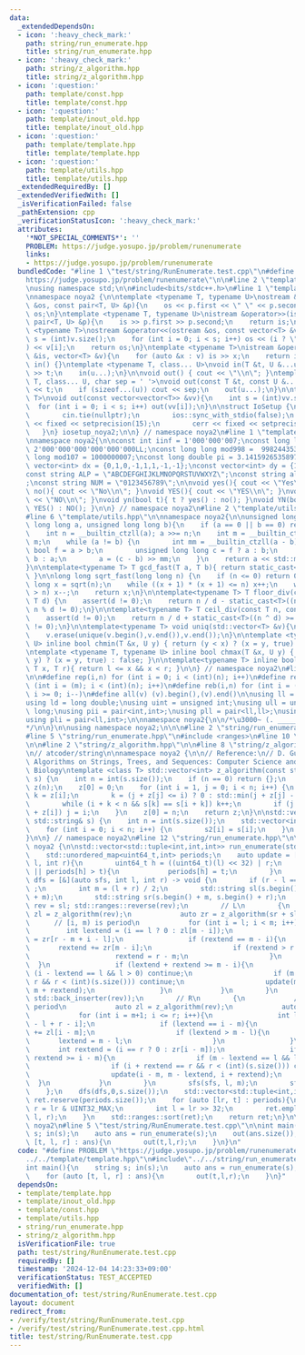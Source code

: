 ```yaml
---
data:
  _extendedDependsOn:
  - icon: ':heavy_check_mark:'
    path: string/run_enumerate.hpp
    title: string/run_enumerate.hpp
  - icon: ':heavy_check_mark:'
    path: string/z_algorithm.hpp
    title: string/z_algorithm.hpp
  - icon: ':question:'
    path: template/const.hpp
    title: template/const.hpp
  - icon: ':question:'
    path: template/inout_old.hpp
    title: template/inout_old.hpp
  - icon: ':question:'
    path: template/template.hpp
    title: template/template.hpp
  - icon: ':question:'
    path: template/utils.hpp
    title: template/utils.hpp
  _extendedRequiredBy: []
  _extendedVerifiedWith: []
  _isVerificationFailed: false
  _pathExtension: cpp
  _verificationStatusIcon: ':heavy_check_mark:'
  attributes:
    '*NOT_SPECIAL_COMMENTS*': ''
    PROBLEM: https://judge.yosupo.jp/problem/runenumerate
    links:
    - https://judge.yosupo.jp/problem/runenumerate
  bundledCode: "#line 1 \"test/string/RunEnumerate.test.cpp\"\n#define PROBLEM \"\
    https://judge.yosupo.jp/problem/runenumerate\"\n\n#line 2 \"template/template.hpp\"\
    \nusing namespace std;\n\n#include<bits/stdc++.h>\n#line 1 \"template/inout_old.hpp\"\
    \nnamespace noya2 {\n\ntemplate <typename T, typename U>\nostream &operator<<(ostream\
    \ &os, const pair<T, U> &p){\n    os << p.first << \" \" << p.second;\n    return\
    \ os;\n}\ntemplate <typename T, typename U>\nistream &operator>>(istream &is,\
    \ pair<T, U> &p){\n    is >> p.first >> p.second;\n    return is;\n}\n\ntemplate\
    \ <typename T>\nostream &operator<<(ostream &os, const vector<T> &v){\n    int\
    \ s = (int)v.size();\n    for (int i = 0; i < s; i++) os << (i ? \" \" : \"\"\
    ) << v[i];\n    return os;\n}\ntemplate <typename T>\nistream &operator>>(istream\
    \ &is, vector<T> &v){\n    for (auto &x : v) is >> x;\n    return is;\n}\n\nvoid\
    \ in() {}\ntemplate <typename T, class... U>\nvoid in(T &t, U &...u){\n    cin\
    \ >> t;\n    in(u...);\n}\n\nvoid out() { cout << \"\\n\"; }\ntemplate <typename\
    \ T, class... U, char sep = ' '>\nvoid out(const T &t, const U &...u){\n    cout\
    \ << t;\n    if (sizeof...(u)) cout << sep;\n    out(u...);\n}\n\ntemplate<typename\
    \ T>\nvoid out(const vector<vector<T>> &vv){\n    int s = (int)vv.size();\n  \
    \  for (int i = 0; i < s; i++) out(vv[i]);\n}\n\nstruct IoSetup {\n    IoSetup(){\n\
    \        cin.tie(nullptr);\n        ios::sync_with_stdio(false);\n        cout\
    \ << fixed << setprecision(15);\n        cerr << fixed << setprecision(7);\n \
    \   }\n} iosetup_noya2;\n\n} // namespace noya2\n#line 1 \"template/const.hpp\"\
    \nnamespace noya2{\n\nconst int iinf = 1'000'000'007;\nconst long long linf =\
    \ 2'000'000'000'000'000'000LL;\nconst long long mod998 =  998244353;\nconst long\
    \ long mod107 = 1000000007;\nconst long double pi = 3.14159265358979323;\nconst\
    \ vector<int> dx = {0,1,0,-1,1,1,-1,-1};\nconst vector<int> dy = {1,0,-1,0,1,-1,-1,1};\n\
    const string ALP = \"ABCDEFGHIJKLMNOPQRSTUVWXYZ\";\nconst string alp = \"abcdefghijklmnopqrstuvwxyz\"\
    ;\nconst string NUM = \"0123456789\";\n\nvoid yes(){ cout << \"Yes\\n\"; }\nvoid\
    \ no(){ cout << \"No\\n\"; }\nvoid YES(){ cout << \"YES\\n\"; }\nvoid NO(){ cout\
    \ << \"NO\\n\"; }\nvoid yn(bool t){ t ? yes() : no(); }\nvoid YN(bool t){ t ?\
    \ YES() : NO(); }\n\n} // namespace noya2\n#line 2 \"template/utils.hpp\"\n\n\
    #line 6 \"template/utils.hpp\"\n\nnamespace noya2{\n\nunsigned long long inner_binary_gcd(unsigned\
    \ long long a, unsigned long long b){\n    if (a == 0 || b == 0) return a + b;\n\
    \    int n = __builtin_ctzll(a); a >>= n;\n    int m = __builtin_ctzll(b); b >>=\
    \ m;\n    while (a != b) {\n        int mm = __builtin_ctzll(a - b);\n       \
    \ bool f = a > b;\n        unsigned long long c = f ? a : b;\n        b = f ?\
    \ b : a;\n        a = (c - b) >> mm;\n    }\n    return a << std::min(n, m);\n\
    }\n\ntemplate<typename T> T gcd_fast(T a, T b){ return static_cast<T>(inner_binary_gcd(std::abs(a),std::abs(b)));\
    \ }\n\nlong long sqrt_fast(long long n) {\n    if (n <= 0) return 0;\n    long\
    \ long x = sqrt(n);\n    while ((x + 1) * (x + 1) <= n) x++;\n    while (x * x\
    \ > n) x--;\n    return x;\n}\n\ntemplate<typename T> T floor_div(const T n, const\
    \ T d) {\n    assert(d != 0);\n    return n / d - static_cast<T>((n ^ d) < 0 &&\
    \ n % d != 0);\n}\n\ntemplate<typename T> T ceil_div(const T n, const T d) {\n\
    \    assert(d != 0);\n    return n / d + static_cast<T>((n ^ d) >= 0 && n % d\
    \ != 0);\n}\n\ntemplate<typename T> void uniq(std::vector<T> &v){\n    std::sort(v.begin(),v.end());\n\
    \    v.erase(unique(v.begin(),v.end()),v.end());\n}\n\ntemplate <typename T, typename\
    \ U> inline bool chmin(T &x, U y) { return (y < x) ? (x = y, true) : false; }\n\
    \ntemplate <typename T, typename U> inline bool chmax(T &x, U y) { return (x <\
    \ y) ? (x = y, true) : false; }\n\ntemplate<typename T> inline bool range(T l,\
    \ T x, T r){ return l <= x && x < r; }\n\n} // namespace noya2\n#line 8 \"template/template.hpp\"\
    \n\n#define rep(i,n) for (int i = 0; i < (int)(n); i++)\n#define repp(i,m,n) for\
    \ (int i = (m); i < (int)(n); i++)\n#define reb(i,n) for (int i = (int)(n-1);\
    \ i >= 0; i--)\n#define all(v) (v).begin(),(v).end()\n\nusing ll = long long;\n\
    using ld = long double;\nusing uint = unsigned int;\nusing ull = unsigned long\
    \ long;\nusing pii = pair<int,int>;\nusing pll = pair<ll,ll>;\nusing pil = pair<int,ll>;\n\
    using pli = pair<ll,int>;\n\nnamespace noya2{\n\n/*\u3000~ (. _________ . /)\u3000\
    */\n\n}\n\nusing namespace noya2;\n\n\n#line 2 \"string/run_enumerate.hpp\"\n\n\
    #line 5 \"string/run_enumerate.hpp\"\n#include <ranges>\n#line 10 \"string/run_enumerate.hpp\"\
    \n\n#line 2 \"string/z_algorithm.hpp\"\n\n#line 8 \"string/z_algorithm.hpp\"\n\
    \n// atcoder/string\n\nnamespace noya2 {\n\n// Reference:\n// D. Gusfield,\n//\
    \ Algorithms on Strings, Trees, and Sequences: Computer Science and\n// Computational\
    \ Biology\ntemplate <class T> std::vector<int> z_algorithm(const std::vector<T>&\
    \ s) {\n    int n = int(s.size());\n    if (n == 0) return {};\n    std::vector<int>\
    \ z(n);\n    z[0] = 0;\n    for (int i = 1, j = 0; i < n; i++) {\n        int&\
    \ k = z[i];\n        k = (j + z[j] <= i) ? 0 : std::min(j + z[j] - i, z[i - j]);\n\
    \        while (i + k < n && s[k] == s[i + k]) k++;\n        if (j + z[j] < i\
    \ + z[i]) j = i;\n    }\n    z[0] = n;\n    return z;\n}\n\nstd::vector<int> z_algorithm(const\
    \ std::string& s) {\n    int n = int(s.size());\n    std::vector<int> s2(n);\n\
    \    for (int i = 0; i < n; i++) {\n        s2[i] = s[i];\n    }\n    return z_algorithm(s2);\n\
    }\n\n} // namespace noya2\n#line 12 \"string/run_enumerate.hpp\"\n\nnamespace\
    \ noya2 {\n\nstd::vector<std::tuple<int,int,int>> run_enumerate(std::string s){\n\
    \    std::unordered_map<uint64_t,int> periods;\n    auto update = [&](int t, int\
    \ l, int r){\n        uint64_t h = ((uint64_t)(l) << 32) | r;\n        if (!periods.contains(h)\
    \ || periods[h] > t){\n            periods[h] = t;\n        }\n    };\n    auto\
    \ dfs = [&](auto sfs, int l, int r) -> void {\n        if (r - l == 1) return\
    \ ;\n        int m = (l + r) / 2;\n        std::string sl(s.begin() + l, s.begin()\
    \ + m);\n        std::string sr(s.begin() + m, s.begin() + r);\n        std::string\
    \ rev = sl; std::ranges::reverse(rev);\n        // L\n        {\n            auto\
    \ zl = z_algorithm(rev);\n            auto zr = z_algorithm(sr + sl);\n      \
    \      // [i, m) is period\n            for (int i = l; i < m; i++){\n       \
    \         int lextend = (i == l ? 0 : zl[m - i]);\n                int rextend\
    \ = zr[r - m + i - l];\n                if (rextend == m - i){\n             \
    \       rextend += zr[m - i];\n                    if (rextend > r - m){\n   \
    \                     rextend = r - m;\n                    }\n              \
    \  }\n                if (lextend + rextend >= m - i){\n                    if\
    \ (i - lextend == l && l > 0) continue;\n                    if (m + rextend ==\
    \ r && r < (int)(s.size())) continue;\n                    update(m - i, i - lextend,\
    \ m + rextend);\n                }\n            }\n        }\n        std::ranges::reverse_copy(sr,\
    \ std::back_inserter(rev));\n        // R\n        {\n            // [m, i) is\
    \ period\n            auto zl = z_algorithm(rev);\n            auto zr = z_algorithm(sr);\n\
    \            for (int i = m+1; i <= r; i++){\n                int lextend = zl[m\
    \ - l + r - i];\n                if (lextend == i - m){\n                    lextend\
    \ += zl[i - m];\n                    if (lextend > m - l){\n                 \
    \       lextend = m - l;\n                    }\n                }\n         \
    \       int rextend = (i == r ? 0 : zr[i - m]);\n                if (lextend +\
    \ rextend >= i - m){\n                    if (m - lextend == l && l > 0) continue;\n\
    \                    if (i + rextend == r && r < (int)(s.size())) continue;\n\
    \                    update(i - m, m - lextend, i + rextend);\n              \
    \  }\n            }\n        }\n        sfs(sfs, l, m);\n        sfs(sfs, m, r);\n\
    \    };\n    dfs(dfs,0,s.size());\n    std::vector<std::tuple<int,int,int>> ret;\
    \ ret.reserve(periods.size());\n    for (auto [lr, t] : periods){\n        int\
    \ r = lr & UINT32_MAX;\n        int l = lr >> 32;\n        ret.emplace_back(t,\
    \ l, r);\n    }\n    std::ranges::sort(ret);\n    return ret;\n}\n\n} // namespace\
    \ noya2\n#line 5 \"test/string/RunEnumerate.test.cpp\"\n\nint main(){\n    string\
    \ s; in(s);\n    auto ans = run_enumerate(s);\n    out(ans.size());\n    for (auto\
    \ [t, l, r] : ans){\n        out(t,l,r);\n    }\n}\n"
  code: "#define PROBLEM \"https://judge.yosupo.jp/problem/runenumerate\"\n\n#include\"\
    ../../template/template.hpp\"\n#include\"../../string/run_enumerate.hpp\"\n\n\
    int main(){\n    string s; in(s);\n    auto ans = run_enumerate(s);\n    out(ans.size());\n\
    \    for (auto [t, l, r] : ans){\n        out(t,l,r);\n    }\n}"
  dependsOn:
  - template/template.hpp
  - template/inout_old.hpp
  - template/const.hpp
  - template/utils.hpp
  - string/run_enumerate.hpp
  - string/z_algorithm.hpp
  isVerificationFile: true
  path: test/string/RunEnumerate.test.cpp
  requiredBy: []
  timestamp: '2024-12-04 14:23:33+09:00'
  verificationStatus: TEST_ACCEPTED
  verifiedWith: []
documentation_of: test/string/RunEnumerate.test.cpp
layout: document
redirect_from:
- /verify/test/string/RunEnumerate.test.cpp
- /verify/test/string/RunEnumerate.test.cpp.html
title: test/string/RunEnumerate.test.cpp
---
```


